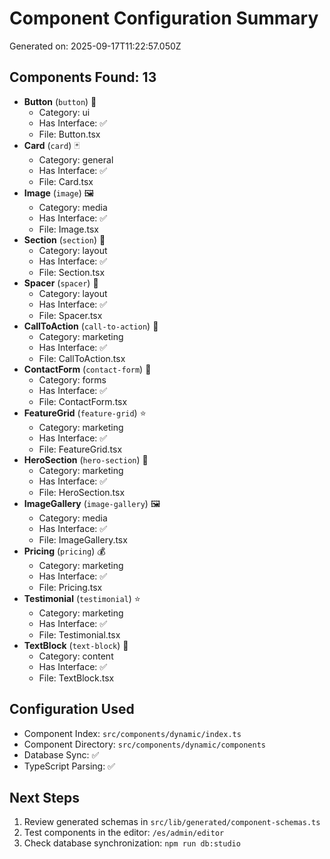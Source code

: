 # Component Configuration Summary

Generated on: 2025-09-17T11:22:57.050Z

## Components Found: 13

- **Button** (`button`) 🔘
  - Category: ui
  - Has Interface: ✅
  - File: Button.tsx
- **Card** (`card`) 🃏
  - Category: general
  - Has Interface: ✅
  - File: Card.tsx
- **Image** (`image`) 🖼️
  - Category: media
  - Has Interface: ✅
  - File: Image.tsx
- **Section** (`section`) 📄
  - Category: layout
  - Has Interface: ✅
  - File: Section.tsx
- **Spacer** (`spacer`) 📏
  - Category: layout
  - Has Interface: ✅
  - File: Spacer.tsx
- **CallToAction** (`call-to-action`) 🚀
  - Category: marketing
  - Has Interface: ✅
  - File: CallToAction.tsx
- **ContactForm** (`contact-form`) 📧
  - Category: forms
  - Has Interface: ✅
  - File: ContactForm.tsx
- **FeatureGrid** (`feature-grid`) ⭐
  - Category: marketing
  - Has Interface: ✅
  - File: FeatureGrid.tsx
- **HeroSection** (`hero-section`) 🎯
  - Category: marketing
  - Has Interface: ✅
  - File: HeroSection.tsx
- **ImageGallery** (`image-gallery`) 🖼️
  - Category: media
  - Has Interface: ✅
  - File: ImageGallery.tsx
- **Pricing** (`pricing`) 💰
  - Category: marketing
  - Has Interface: ✅
  - File: Pricing.tsx
- **Testimonial** (`testimonial`) ⭐
  - Category: marketing
  - Has Interface: ✅
  - File: Testimonial.tsx
- **TextBlock** (`text-block`) 📝
  - Category: content
  - Has Interface: ✅
  - File: TextBlock.tsx

## Configuration Used

- Component Index: `src/components/dynamic/index.ts`
- Component Directory: `src/components/dynamic/components`
- Database Sync: ✅
- TypeScript Parsing: ✅

## Next Steps

1. Review generated schemas in `src/lib/generated/component-schemas.ts`
2. Test components in the editor: `/es/admin/editor`
3. Check database synchronization: `npm run db:studio`
